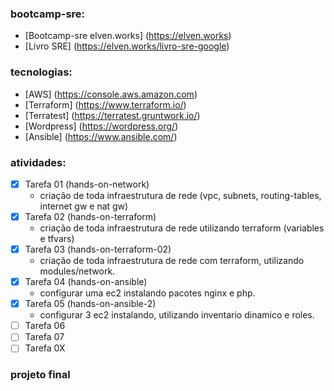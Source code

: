 ### bootcamp-sre:
- [Bootcamp-sre elven.works] (https://elven.works)
- [Livro SRE] (https://elven.works/livro-sre-google)

### tecnologias:
- [AWS] (https://console.aws.amazon.com)
- [Terraform] (https://www.terraform.io/)
- [Terratest] (https://terratest.gruntwork.io/)
- [Wordpress] (https://wordpress.org/)
- [Ansible] (https://www.ansible.com/)

### atividades:
- [x] Tarefa 01 (hands-on-network)
	* criação de toda infraestrutura de rede (vpc, subnets, routing-tables, internet gw e nat gw)
- [x] Tarefa 02 (hands-on-terraform)
	* criação de toda infraestrutura de rede utilizando terraform (variables e tfvars)
- [x] Tarefa 03 (hands-on-terraform-02)
	* criação de toda infraestrutura de rede com terraform, utilizando modules/network.
- [x] Tarefa 04 (hands-on-ansible)
	* configurar uma ec2 instalando pacotes nginx e php.
- [x] Tarefa 05 (hands-on-ansible-2)
	* configurar 3 ec2 instalando, utilizando inventario dinamico e roles.
- [ ] Tarefa 06
- [ ] Tarefa 07
- [ ] Tarefa 0X 

### projeto final
